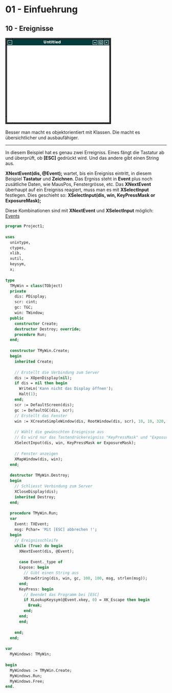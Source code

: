 # 01 - Einfuehrung
## 10 - Ereignisse

![image.png](image.png)

Besser man macht es objektorientiert mit Klassen.
Die macht es übersichtlicher und ausbaufähiger.

---
In diesem Beispiel hat es genau zwei Erreigniss.
Eines fängt die Tastatur ab und überprüft, ob **[ESC]** gedrückt wird.
Und das andere gibt einen String aus.

**XNextEvent(dis, @Event);** wartet, bis ein Ereigniss eintritt, in diesem Beispiel **Tastatur** und **Zeichnen**. Das Ergniss steht in **Event** plus noch zusätliche Daten, wie MausPos, Fenstergrösse, etc.
Das **XNextEvent** überhaupt auf ein Ereigniss reagiert, muss man es mit **XSelectInput** festlegen.
Dies geschieht so: **XSelectInput(dis, win, KeyPressMask or ExposureMask);**

Diese Kombinationen sind mit **XNextEvent** und **XSelectInput** möglich: [Events](https://tronche.com/gui/x/xlib/events/processing-overview.html)

```pascal
program Project1;

uses
  unixtype,
  ctypes,
  xlib,
  xutil,
  keysym,
  x;

type
  TMyWin = class(TObject)
  private
    dis: PDisplay;
    scr: cint;
    gc: TGC;
    win: TWindow;
  public
    constructor Create;
    destructor Destroy; override;
    procedure Run;
  end;

  constructor TMyWin.Create;
  begin
    inherited Create;

    // Erstellt die Verbindung zum Server
    dis := XOpenDisplay(nil);
    if dis = nil then begin
      WriteLn('Kann nicht das Display öffnen');
      Halt(1);
    end;
    scr := DefaultScreen(dis);
    gc := DefaultGC(dis, scr);
    // Erstellt das Fenster
    win := XCreateSimpleWindow(dis, RootWindow(dis, scr), 10, 10, 320, 240, 1, BlackPixel(dis, scr), WhitePixel(dis, scr));

    // Wählt die gewünschten Ereignisse aus
    // Es wird nur das Tastendrückereigniss "KeyPressMask" und "ExposureMask" gebraucht.
    XSelectInput(dis, win, KeyPressMask or ExposureMask);

    // Fenster anzeigen
    XMapWindow(dis, win);
  end;

  destructor TMyWin.Destroy;
  begin
    // Schliesst Verbindung zum Server
    XCloseDisplay(dis);
    inherited Destroy;
  end;

  procedure TMyWin.Run;
  var
    Event: TXEvent;
    msg: Pchar= 'Mit [ESC] abbrechen !';
  begin
    // Ereignisschleife
    while (True) do begin
      XNextEvent(dis, @Event);

      case Event._type of
      Expose: begin
        // Gibt einen String aus
        XDrawString(dis, win, gc, 100, 100, msg, strlen(msg));
      end;
      KeyPress: begin
        // Beendet das Programm bei [ESC]
        if XLookupKeysym(@Event.xkey, 0) = XK_Escape then begin
          Break;
        end;
      end;
      end;

    end;
  end;

var
  MyWindows: TMyWin;

begin
  MyWindows := TMyWin.Create;
  MyWindows.Run;
  MyWindows.Free;
end.
```



